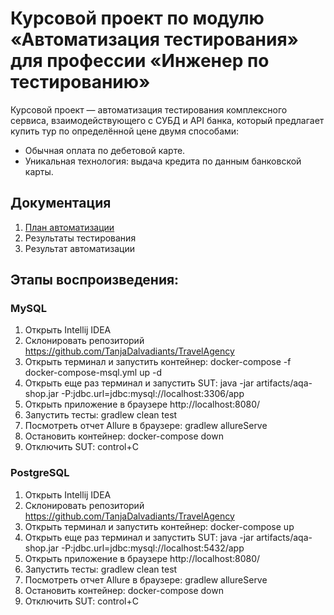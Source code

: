 # Курсовой проект по модулю «Автоматизация тестирования» для профессии «Инженер по тестированию»
Курсовой проект — автоматизация тестирования комплексного сервиса, взаимодействующего с СУБД и API банка, который предлагает купить тур по определённой цене двумя способами:

* Обычная оплата по дебетовой карте.
* Уникальная технология: выдача кредита по данным банковской карты.
## Документация 
1. [План автоматизации](https://github.com/TanjaDalvadiants/TravelAgency/blob/master/docs/Plan.md) 
2. Результаты тестирования
3. Результат автоматизации
## Этапы воспроизведения:
### MySQL
1. Открыть Intellij IDEA
2. Склонировать репозиторий  https://github.com/TanjaDalvadiants/TravelAgency
3. Открыть терминал и запустить контейнер: docker-compose -f docker-compose-msql.yml up -d
4. Открыть еще раз терминал и запустить SUT: java -jar artifacts/aqa-shop.jar -P:jdbc.url=jdbc:mysql://localhost:3306/app 
5. Открыть приложение в браузере http://localhost:8080/
6. Запустить тесты: gradlew clean test
7. Посмотреть отчет Allure в браузере: gradlew allureServe
8. Остановить контейнер: docker-compose down
9. Отключить SUT: control+C
### PostgreSQL
1. Открыть Intellij IDEA
2. Склонировать репозиторий  https://github.com/TanjaDalvadiants/TravelAgency
3. Открыть терминал и запустить контейнер: docker-compose up
4. Открыть еще раз терминал и запустить SUT: java -jar artifacts/aqa-shop.jar -P:jdbc.url=jdbc:mysql://localhost:5432/app
5. Открыть приложение в браузере http://localhost:8080/
6. Запустить тесты: gradlew clean test
7. Посмотреть отчет Allure в браузере: gradlew allureServe
8. Остановить контейнер: docker-compose down
9. Отключить SUT: control+C